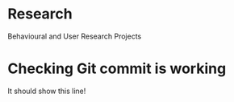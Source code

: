 # Research
Behavioural and User Research Projects

# Checking Git commit is working
It should show this line!